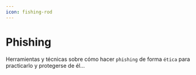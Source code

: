 ```yaml
---
icon: fishing-rod
---
```


# Phishing

Herramientas y técnicas sobre cómo hacer `phishing` de forma `ética` para practicarlo y protegerse de él...
